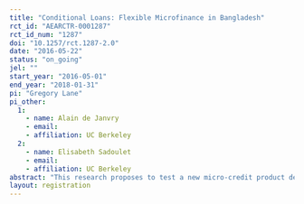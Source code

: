 ```yaml
---
title: "Conditional Loans: Flexible Microfinance in Bangladesh"
rct_id: "AEARCTR-0001287"
rct_id_num: "1287"
doi: "10.1257/rct.1287-2.0"
date: "2016-05-22"
status: "on_going"
jel: ""
start_year: "2016-05-01"
end_year: "2018-01-31"
pi: "Gregory Lane"
pi_other:
  1:
    - name: Alain de Janvry
    - email: 
    - affiliation: UC Berkeley
  2:
    - name: Elisabeth Sadoulet
    - email: 
    - affiliation: UC Berkeley
abstract: "This research proposes to test a new micro-credit product developed in tandem with BRAC Bangladesh that has been modified in order to make it more useful as a income shock coping mechanism. This new product, called the Emergency Loan is designed to address the main limitations of micro-credit as a useful tool for shock coping by offering guaranteed access to a fixed amount of capital regardless of the level of damage done to the individual. It is hoped that thus designed, the Emergency Loan can provide the positive benefits from micro-insurance while by-passing the issue of low demand associated with those products.  "
layout: registration
---
```



